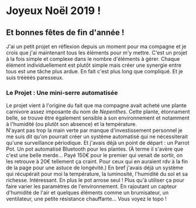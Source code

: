 # Joyeux Noël 2019 !
## Et bonnes fêtes de fin d'année !

J'ai un petit projet en réflexion depuis un moment pour ma compagne et je crois
que j'ai maintenant tous les éléments pour m'y mettre. C'est un projet à la fois
simple et complexe dans le nombre d'éléments à gérer. Chaque élément individuellement
est plutôt simple mais créer une synergie entre tous est une tâche plus ardue.
En fait c'est plus long que compliqué. Et je suis trèèèès paresseux.

### Le Projet : Une mini-serre automatisée

Le projet vient à l'origine du fait que ma compagne avait acheté une plante
carnivore assez imposante du nom de *Nepenthes*. Cette plante, étonnament belle,
se trouve être également sensible à son environnement et notamment à l'humidité
(ou plutôt son absence) et la température. <br>
N'ayant pas trop la main verte par manque d'investissement personnel je me suis dit qu'on pourrait créer un système
automatisé qui ne nécessiterait qu'une surveillance périodique. Et j'avais déjà
un point de départ : un Parrot Pot. Un pot automatisé Bluetooth pour les plantes.
(À terme il s'avère que c'est une belle merde... Payé 150€ pour le premier qui
venait de sortir, on les retrouve à 20€ tellement ça craint. Pour ceux qui en
auraient rdv à la fin de la page pour une astuce de longévité.)
En bref j'avais déjà un système qui récupérait pour moi la température, la
luminosité, l'humidité du sol et sa richesse. Intéressant. En plus le pot arrose
seul !
Plus qu'à utiliser ça pour faire varier les paramètres de l'environnement. En
rajoutant un capteur d'humidité de l'air et quelques éléments comme un brumisateur,
un ventilateur, une petite résistance chauffante... Vous voyez le topo !
